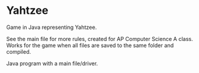 # Yahtzee
Game in Java representing Yahtzee.

See the main file for more rules, created for AP Computer Science A class. Works for the game when all files are saved to the same folder and compiled.

Java program with a main file/driver.
